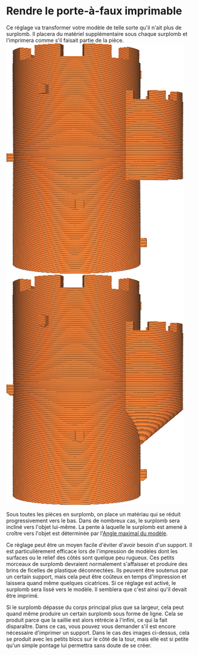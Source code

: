 Rendre le porte-à-faux imprimable
===

Ce réglage va transformer votre modèle de telle sorte qu'il n'ait plus de surplomb. Il placera du matériel supplémentaire sous chaque surplomb et l'imprimera comme s'il faisait partie de la pièce.
![Une tour avec quelques pièces en surplomb](../../../articles/images/conical_overhang_enabled_disabled.png)
![Le surplomb est rendu imprimable](../../../articles/images/conical_overhang_enabled_enabled.png)

Sous toutes les pièces en surplomb, on place un matériau qui se réduit progressivement vers le bas. Dans de nombreux cas, le surplomb sera incliné vers l'objet lui-même. La pente à laquelle le surplomb est amené à croître vers l'objet est déterminée par l'[Angle maximal du modèle](conical_overhang_angle.md).

Ce réglage peut être un moyen facile d'éviter d'avoir besoin d'un support. Il est particulièrement efficace lors de l'impression de modèles dont les surfaces ou le relief des côtés sont quelque peu rugueux. Ces petits morceaux de surplomb devraient normalement s'affaisser et produire des brins de ficelles de plastique déconnectées. Ils peuvent être soutenus par un certain support, mais cela peut être coûteux en temps d'impression et laissera quand même quelques cicatrices. Si ce réglage est activé, le surplomb sera lissé vers le modèle. Il semblera que c'est ainsi qu'il devait être imprimé.

Si le surplomb dépasse du corps principal plus que sa largeur, cela peut quand même produire un certain surplomb sous forme de ligne. Cela se produit parce que la saillie est alors rétrécie à l'infini, ce qui la fait disparaître. Dans ce cas, vous pouvez vous demander s'il est encore nécessaire d'imprimer un support. Dans le cas des images ci-dessus, cela se produit avec les petits blocs sur le côté de la tour, mais elle est si petite qu'un simple pontage lui permettra sans doute de se créer.
